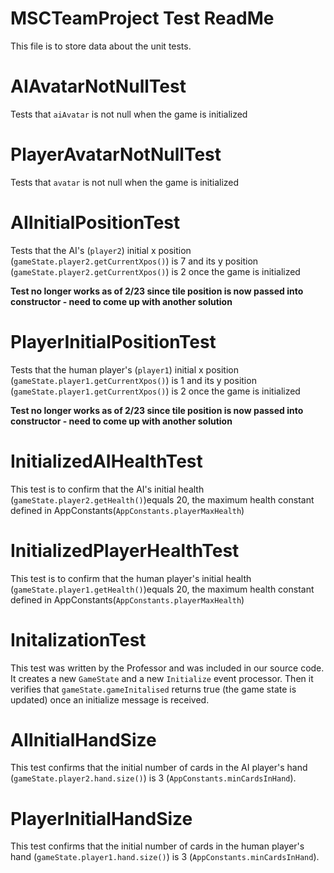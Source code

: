# MSCTeamProject Test ReadMe

This file is to store data about the unit tests.

# AIAvatarNotNullTest

Tests that `aiAvatar` is not null when the game is initialized 

# PlayerAvatarNotNullTest

Tests that `avatar` is not null when the game is initialized 

# AIInitialPositionTest

Tests that the AI's (`player2`) initial x position (`gameState.player2.getCurrentXpos()`) is 7 and its y position (`gameState.player2.getCurrentXpos()`) is 2 once the game is initialized

**Test no longer works as of 2/23 since tile position is now passed into constructor - need to come up with another solution**

# PlayerInitialPositionTest

Tests that the human player's (`player1`) initial x position (`gameState.player1.getCurrentXpos()`) is 1 and its y position (`gameState.player1.getCurrentXpos()`) is 2 once the game is initialized

**Test no longer works as of 2/23 since tile position is now passed into constructor - need to come up with another solution**

# InitializedAIHealthTest

This test is to confirm that the AI's initial health (`gameState.player2.getHealth()`)equals 20, the maximum health constant defined in AppConstants(`AppConstants.playerMaxHealth`)

# InitializedPlayerHealthTest

This test is to confirm that the human player's initial health (`gameState.player1.getHealth()`)equals 20, the maximum health constant defined in AppConstants(`AppConstants.playerMaxHealth`)

# InitalizationTest

This test was written by the Professor and was included in our source code. It creates a new `GameState` and a new `Initialize` event processor. Then it verifies that `gameState.gameInitalised` returns true (the game state is updated) once an initialize message is received. 

# AIInitialHandSize

This test confirms that the initial number of cards in the AI player's hand (`gameState.player2.hand.size()`) is 3 (`AppConstants.minCardsInHand`). 

# PlayerInitialHandSize

This test confirms that the initial number of cards in the human player's hand (`gameState.player1.hand.size()`) is 3 (`AppConstants.minCardsInHand`). 
